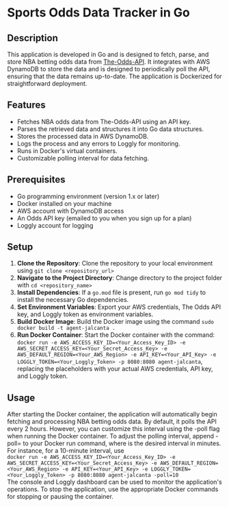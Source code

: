# Sports Odds Data Tracker in Go

## Description
This application is developed in Go and is designed to fetch, parse, and store NBA betting odds data from [The-Odds-API](https://the-odds-api.com/). It integrates with AWS DynamoDB to store the data and is designed to periodically poll the API, ensuring that the data remains up-to-date. The application is Dockerized for straightforward deployment.

## Features
- Fetches NBA odds data from The-Odds-API using an API key.
- Parses the retrieved data and structures it into Go data structures.
- Stores the processed data in AWS DynamoDB.
- Logs the process and any errors to Loggly for monitoring.
- Runs in Docker's virtual containers. 
- Customizable polling interval for data fetching.

## Prerequisites
- Go programming environment (version 1.x or later)
- Docker installed on your machine
- AWS account with DynamoDB access
- An Odds API key (emailed to you when you sign up for a plan)
- Loggly account for logging

## Setup
1. **Clone the Repository**: Clone the repository to your local environment using `git clone <repository_url>`
2. **Navigate to the Project Directory**: Change directory to the project folder with `cd <repository_name>`
3. **Install Dependencies**: If a `go.mod` file is present, run `go mod tidy` to install the necessary Go dependencies.
4. **Set Environment Variables**: Export your AWS credentials, The Odds API key, and Loggly token as environment variables.
5. **Build Docker Image**: Build the Docker image using the command `sudo docker build -t agent-jalcanta .`
6. **Run Docker Container**: Start the Docker container with the command: `docker run -e AWS_ACCESS_KEY_ID=<Your_Access_Key_ID> -e AWS_SECRET_ACCESS_KEY=<Your_Secret_Access_Key> -e AWS_DEFAULT_REGION=<Your_AWS_Region> -e API_KEY=<Your_API_Key> -e LOGGLY_TOKEN=<Your_Loggly_Token> -p 8080:8080 agent-jalcanta`, replacing the placeholders with your actual AWS credentials, API key, and Loggly token.

## Usage
After starting the Docker container, the application will automatically begin fetching and processing NBA betting odds data. By default, it polls the API every 2 hours. However, you can customize this interval using the -poll flag when running the Docker container. To adjust the polling interval, append -poll=<minutes> to your Docker run command, where <minutes> is the desired interval in minutes. For instance, for a 10-minute interval, use<br>`docker run -e AWS_ACCESS_KEY_ID=<Your_Access_Key_ID> -e AWS_SECRET_ACCESS_KEY=<Your_Secret_Access_Key> -e AWS_DEFAULT_REGION=<Your_AWS_Region> -e API_KEY=<Your_API_Key> -e LOGGLY_TOKEN=<Your_Loggly_Token> -p 8080:8080 agent-jalcanta -poll=10` <br>The console and Loggly dashboard can be used to monitor the application's operations. To stop the application, use the appropriate Docker commands for stopping or pausing the container.

